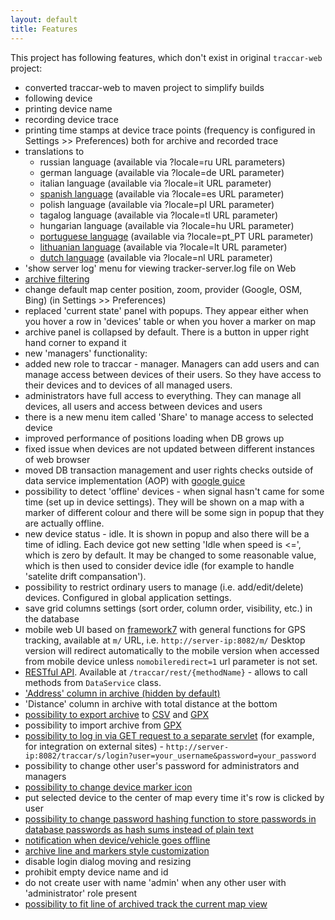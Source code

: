 ```yaml
---
layout: default
title: Features
---
```


This project has following features, which don't exist in original `traccar-web` project:

* converted traccar-web to maven project to simplify builds
* following device
* printing device name
* recording device trace
* printing time stamps at device trace points (frequency is configured in Settings >> Preferences) both for archive and recorded trace
* translations to
    * russian language (available via ?locale=ru URL parameters)
    * german language (available via ?locale=de URL parameter)
    * italian language (available via ?locale=it URL parameter)
    * [spanish language](spanish.html) (available via ?locale=es URL parameter)
    * polish language (available via ?locale=pl URL parameter)
    * tagalog language (available via ?locale=tl URL parameter)
    * hungarian language (available via ?locale=hu URL parameter)
    * [portuguese language](portuguese.html) (available via ?locale=pt_PT URL parameter)
    * [lithuanian language](lithuanian.html) (available via ?locale=lt URL parameter)
    * [dutch language](dutch.html) (available via ?locale=nl URL parameter)
* 'show server log' menu for viewing tracker-server.log file on Web
* [archive filtering](archive-filtering.html)
* change default map center position, zoom, provider (Google, OSM, Bing) (in Settings >> Preferences)
* replaced 'current state' panel with popups. They appear either when you hover a row in 'devices' table or when you hover a marker on map
* archive panel is collapsed by default. There is a button in upper right hand corner to expand it
* new 'managers' functionality:
* added new role to traccar - manager. Managers can add users and can manage access between devices of their users. So they have access to their devices and to devices of all managed users.
* administrators have full access to everything. They can manage all devices, all users and access between devices and users
* there is a new menu item called 'Share' to manage access to selected device
* improved performance of positions loading when DB grows up
* fixed issue when devices are not updated between different instances of web browser
* moved DB transaction management and user rights checks outside of data service implementation (AOP) with [google guice](https://github.com/google/guice)
* possibility to detect 'offline' devices - when signal hasn't came for some time (set up in device settings). They will be shown on a map with a marker of different colour and there will be some sign in popup that they are actually offline.
* new device status - idle. It is shown in popup and also there will be a time of idling. Each device got new setting 'Idle when speed is <=', which is zero by default. It may be changed to some reasonable value, which is then used to consider device idle (for example to handle 'satelite drift compansation').
* possibility to restrict ordinary users to manage (i.e. add/edit/delete) devices. Configured in global application settings.
* save grid columns settings (sort order, column order, visibility, etc.) in the database
* mobile web UI based on [framework7](http://www.idangero.us/framework7/) with general functions for GPS tracking, available at `m/` URL, i.e. `http://server-ip:8082/m/` Desktop version will redirect automatically to the mobile version when accessed from mobile device unless `nomobileredirect=1` url parameter is not set.
* [RESTful API](rest-api.html). Available at `/traccar/rest/{methodName}` - allows to call methods from `DataService` class.
* ['Address' column in archive (hidden by default)](address-column-in-archive-grid.html)
* 'Distance' column in archive with total distance at the bottom
* [possibility to export archive](archive-export.html) to [CSV](http://en.wikipedia.org/wiki/Comma-separated_values) and [GPX](http://en.wikipedia.org/wiki/GPS_Exchange_Format)
* possibility to import archive from [GPX](http://en.wikipedia.org/wiki/GPS_Exchange_Format)
* [possibility to log in via GET request to a separate servlet](automatic-login.html) (for example, for integration on external sites) - `http://server-ip:8082/traccar/s/login?user=your_username&password=your_password`
* possibility to change other user's password for administrators and managers
* [possibility to change device marker icon](change-device-icon.html)
* put selected device to the center of map every time it's row is clicked by user
* [possibility to change password hashing function to store passwords in database passwords as hash sums instead of plain text](password-hashing.html)
* [notification when device/vehicle goes offline](notifications.html)
* [archive line and markers style customization](archive-styling.html)
* disable login dialog moving and resizing
* prohibit empty device name and id
* do not create user with name 'admin' when any other user with 'administrator' role present
* [possibility to fit line of archived track the current map view](zoom-to-track.html)